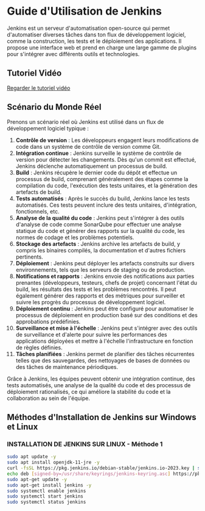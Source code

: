 # Guide d'Utilisation de Jenkins

Jenkins est un serveur d'automatisation open-source qui permet d'automatiser diverses tâches dans ton flux de développement logiciel, comme la construction, les tests et le déploiement des applications. Il propose une interface web et prend en charge une large gamme de plugins pour s'intégrer avec différents outils et technologies.

## Tutoriel Vidéo

[Regarder le tutoriel vidéo](#) <!-- Remplacez par le lien réel -->

## Scénario du Monde Réel

Prenons un scénario réel où Jenkins est utilisé dans un flux de développement logiciel typique :

1. **Contrôle de version** : Les développeurs engagent leurs modifications de code dans un système de contrôle de version comme Git.
2. **Intégration continue** : Jenkins surveille le système de contrôle de version pour détecter les changements. Dès qu'un commit est effectué, Jenkins déclenche automatiquement un processus de build.
3. **Build** : Jenkins récupère le dernier code du dépôt et effectue un processus de build, comprenant généralement des étapes comme la compilation du code, l'exécution des tests unitaires, et la génération des artefacts de build.
4. **Tests automatisés** : Après le succès du build, Jenkins lance les tests automatisés. Ces tests peuvent inclure des tests unitaires, d'intégration, fonctionnels, etc.
5. **Analyse de la qualité du code** : Jenkins peut s'intégrer à des outils d'analyse de code comme SonarQube pour effectuer une analyse statique du code et générer des rapports sur la qualité du code, les normes de codage et les problèmes potentiels.
6. **Stockage des artefacts** : Jenkins archive les artefacts de build, y compris les binaires compilés, la documentation et d'autres fichiers pertinents.
7. **Déploiement** : Jenkins peut déployer les artefacts construits sur divers environnements, tels que les serveurs de staging ou de production.
8. **Notifications et rapports** : Jenkins envoie des notifications aux parties prenantes (développeurs, testeurs, chefs de projet) concernant l'état du build, les résultats des tests et les problèmes rencontrés. Il peut également générer des rapports et des métriques pour surveiller et suivre les progrès du processus de développement logiciel.
9. **Déploiement continu** : Jenkins peut être configuré pour automatiser le processus de déploiement en production basé sur des conditions et des approbations prédéfinies.
10. **Surveillance et mise à l'échelle** : Jenkins peut s'intégrer avec des outils de surveillance et d'alerte pour suivre les performances des applications déployées et mettre à l'échelle l'infrastructure en fonction de règles définies.
11. **Tâches planifiées** : Jenkins permet de planifier des tâches récurrentes telles que des sauvegardes, des nettoyages de bases de données ou des tâches de maintenance périodiques.

Grâce à Jenkins, les équipes peuvent obtenir une intégration continue, des tests automatisés, une analyse de la qualité du code et des processus de déploiement rationalisés, ce qui améliore la stabilité du code et la collaboration au sein de l'équipe.

## Méthodes d'Installation de Jenkins sur Windows et Linux

### INSTALLATION DE JENKINS SUR LINUX - Méthode 1

```bash
sudo apt update -y
sudo apt install openjdk-11-jre -y
curl -fsSL https://pkg.jenkins.io/debian-stable/jenkins.io-2023.key | sudo tee /usr/share/keyrings/jenkins-keyring.asc > /dev/null
echo deb [signed-by=/usr/share/keyrings/jenkins-keyring.asc] https://pkg.jenkins.io/debian-stable binary/ | sudo tee /etc/apt/sources.list.d/jenkins.list > /dev/null
sudo apt-get update -y
sudo apt-get install jenkins -y
sudo systemctl enable jenkins
sudo systemctl start jenkins
sudo systemctl status jenkins

